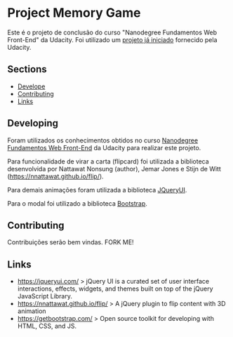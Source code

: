 # Project Memory Game
Este é o projeto de conclusão do curso "Nanodegree Fundamentos Web Front-End" da Udacity. Foi utilizado um [projeto já iniciado](https://github.com/udacity/fend-project-memory-game)
fornecido pela Udacity.

## Sections
- [Develope](#develope)
- [Contributing](#Contributing)
- [Links](#links)


## Developing
Foram utilizados os conhecimentos obtidos no curso [Nanodegree Fundamentos Web Front-End](https://br.udacity.com/course/front-end-web-developer-nanodegree--nd001) da Udacity para realizar este projeto.

Para funcionalidade de virar a carta (flipcard) foi utilizada a biblioteca desenvolvida por Nattawat Nonsung (author), Jemar Jones e Stijn de Witt (https://nnattawat.github.io/flip/).

Para demais animações foram utilizada a biblioteca [JQueryUI](https://jqueryui.com/).

Para o modal foi utilizado a biblioteca [Bootstrap](https://getbootstrap.com/).

## Contributing
Contribuições serão bem vindas. FORK ME!

## Links
- https://jqueryui.com/ > jQuery UI is a curated set of user interface interactions, effects, widgets, and themes built on top of the jQuery JavaScript Library.
- https://nnattawat.github.io/flip/ > A jQuery plugin to flip content with 3D animation
- https://getbootstrap.com/ > Open source toolkit for developing with HTML, CSS, and JS.